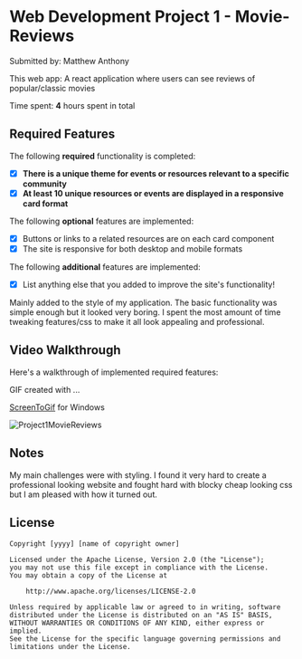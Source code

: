 # Web Development Project 1 - Movie-Reviews

Submitted by: Matthew Anthony

This web app: A react application where users can see reviews of popular/classic movies

Time spent: **4** hours spent in total

## Required Features

The following **required** functionality is completed:

- [x] **There is a unique theme for events or resources relevant to a specific community**
- [x] **At least 10 unique resources or events are displayed in a responsive card format**

The following **optional** features are implemented:

- [x] Buttons or links to a related resources are on each card component
- [x] The site is responsive for both desktop and mobile formats

The following **additional** features are implemented:

* [x] List anything else that you added to improve the site's functionality!

Mainly added to the style of my application. The basic functionality was simple enough but it looked very boring. I spent the most amount of time tweaking features/css to make it all look appealing and professional.

## Video Walkthrough

Here's a walkthrough of implemented required features:
<!-- Replace this with whatever GIF tool you used! -->
GIF created with ...  

[ScreenToGif](https://www.screentogif.com/) for Windows

![Project1MovieReviews](https://github.com/mattyanthony/Movie-Reviews/assets/108240399/d9b2980b-b4cf-4566-b875-bd4999315706)

## Notes

My main challenges were with styling. I found it very hard to create a professional looking website and fought hard with blocky cheap looking css but I am pleased with how it turned out. 
## License

    Copyright [yyyy] [name of copyright owner]

    Licensed under the Apache License, Version 2.0 (the "License");
    you may not use this file except in compliance with the License.
    You may obtain a copy of the License at

        http://www.apache.org/licenses/LICENSE-2.0

    Unless required by applicable law or agreed to in writing, software
    distributed under the License is distributed on an "AS IS" BASIS,
    WITHOUT WARRANTIES OR CONDITIONS OF ANY KIND, either express or implied.
    See the License for the specific language governing permissions and
    limitations under the License.
